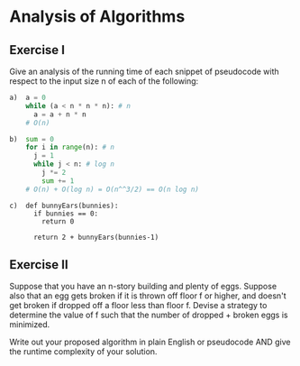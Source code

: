 # Analysis of Algorithms

## Exercise I

Give an analysis of the running time of each snippet of
pseudocode with respect to the input size n of each of the following:

```python
a)  a = 0
    while (a < n * n * n): # n
      a = a + n * n
    # O(n) 
```

```python
b)  sum = 0
    for i in range(n): # n
      j = 1
      while j < n: # log n
        j *= 2
        sum += 1
    # O(n) + O(log n) = O(n^^3/2) == O(n log n)
```

```
c)  def bunnyEars(bunnies):
      if bunnies == 0:
        return 0

      return 2 + bunnyEars(bunnies-1)
```

## Exercise II

Suppose that you have an n-story building and plenty of eggs. Suppose also that an egg gets broken if it is thrown off floor f or higher, and doesn't get broken if dropped off a floor less than floor f. Devise a strategy to determine the value of f such that the number of dropped + broken eggs is minimized.

Write out your proposed algorithm in plain English or pseudocode AND give the runtime complexity of your solution.

